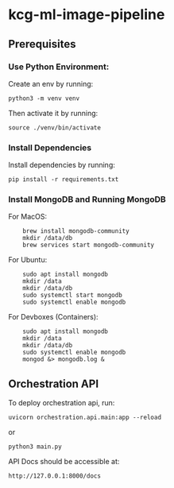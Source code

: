 # kcg-ml-image-pipeline

## Prerequisites
### Use Python Environment:
Create an env by running:

    python3 -m venv venv

Then activate it by running:
    
    source ./venv/bin/activate

### Install Dependencies
Install dependencies by running:

    pip install -r requirements.txt

### Install MongoDB and Running MongoDB
For MacOS:
```
    brew install mongodb-community
    mkdir /data/db
    brew services start mongodb-community
```

For Ubuntu:
```
    sudo apt install mongodb
    mkdir /data
    mkdir /data/db
    sudo systemctl start mongodb
    sudo systemctl enable mongodb
```

For Devboxes (Containers):
```
    sudo apt install mongodb
    mkdir /data
    mkdir /data/db
    sudo systemctl enable mongodb
    mongod &> mongodb.log &
```


## Orchestration API
To deploy orchestration api, run:

    uvicorn orchestration.api.main:app --reload
    
or

    python3 main.py

API Docs should be accessible at:

    http://127.0.0.1:8000/docs